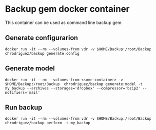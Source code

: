 # Backup gem docker container

This container can be used as command line backup gem

## Generate configurarion

```
docker run -it --rm --volumes-from vdr -v $HOME/Backup:/root/Backup  chrodriguez/backup generate:config
```

## Generate model

```
docker run -it --rm --volumes-from <some-container> -v $HOME/Backup:/root/Backup  chrodriguez/backup generate:model -t my_backup --archives --storages='dropbox' --compressor='bzip2' --notifiers='mail'
```

## Run backup

```
docker run -it --rm --volumes-from vdr -v $HOME/Backup:/root/Backup  chrodriguez/backup perform -t my_backup
```
